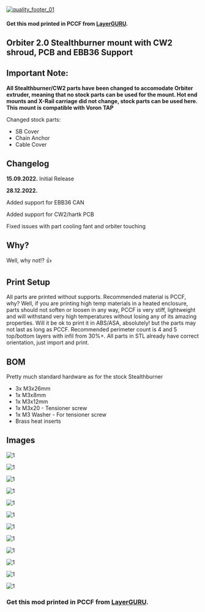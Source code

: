 [![quality_footer_01](https://user-images.githubusercontent.com/74976689/211813069-14bc61b6-7e83-4545-9fdf-7c2d451e0e5c.jpg)](https://layerguru.com/product/voron-stealthburner-orbiter-2-0/)

#### Get this mod printed in PCCF from [LayerGURU](https://layerguru.com/product/voron-stealthburner-orbiter-2-0/).

## Orbiter 2.0 Stealthburner mount with CW2 shroud, PCB and EBB36 Support

## Important Note:

**All Stealthburner/CW2 parts have been changed to accomodate Orbiter extruder, meaning that no stock parts can be used for the mount. Hot end mounts and X-Rail carriage did not change, stock parts can be used here. This mount is compatible with Voron TAP**

Changed stock parts:

- SB Cover
- Chain Anchor
- Cable Cover

## Changelog
**15.09.2022.**
Initial Release

**28.12.2022.**

Added support for EBB36 CAN

Added support for CW2/hartk PCB

Fixed issues with part cooling fant and orbiter touching

## Why?

Well, why not!? 👍

## Print Setup

All parts are printed without supports. Recommended material is PCCF, why? Well, if you are printing high temp materials in a heated enclosure, parts should not soften or loosen in any way, PCCF is very stiff, lightweight and will withstand very high temperatures without losing any of its amazing properties. Will it be ok to print it in ABS/ASA, absolutely! but the parts may not last as long as PCCF. Recommended perimeter count is 4 and 5 top/bottom layers with infil from 30%+. All parts in STL already have correct orientation, just import and print.


## BOM

Pretty much standard hardware as for the stock Stealthburner

- 3x M3x26mm
- 1x M3x8mm
- 1x M3x12mm
- 1x M3x20 - Tensioner screw
- 1x M3 Washer - For tensioner screw
- Brass heat inserts


## Images

![1](/Orbiter_2.0_SB_CW2_Enclosed/Images/Orbiter_2.0_SB_CW2_Enclosed__006.jpg)

![1](/Orbiter_2.0_SB_CW2_Enclosed/Images/Orbiter_2.0_SB_CW2_Enclosed__007.jpg)

![1](/Orbiter_2.0_SB_CW2_Enclosed/Images/Orbiter_2.0_SB_CW2_Enclosed__008.jpg)

![1](/Orbiter_2.0_SB_CW2_Enclosed/Images/Orbiter_2.0_SB_CW2_Enclosed__009.jpg)

![1](/Orbiter_2.0_SB_CW2_Enclosed/Images/Orbiter_2.0_SB_CW2_Enclosed__010.jpg)

![1](/Orbiter_2.0_SB_CW2_Enclosed/Images/Orbiter_2.0_SB_CW2_Enclosed__011.jpg)

![1](/Orbiter_2.0_SB_CW2_Enclosed/Images/Orbiter_2.0_SB_CW2_Enclosed__012.jpg)

![1](/Orbiter_2.0_SB_CW2_Enclosed/Images/Orbiter_2.0_SB_CW2_Enclosed__001.jpg)

![1](/Orbiter_2.0_SB_CW2_Enclosed/Images/Orbiter_2.0_SB_CW2_Enclosed__003.jpg)

![1](/Orbiter_2.0_SB_CW2_Enclosed/Images/Orbiter_2.0_SB_CW2_Enclosed__004.jpg)

![1](/Orbiter_2.0_SB_CW2_Enclosed/Images/Orbiter_2.0_SB_CW2_Enclosed__005.jpg)

![1](/Orbiter_2.0_SB_CW2_Enclosed/Images/Orbiter_2.0_SB_CW2_Enclosed__002.jpg)

### Get this mod printed in PCCF from [LayerGURU](https://layerguru.com/product/voron-stealthburner-orbiter-2-0/).
